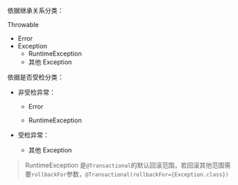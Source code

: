 依据继承关系分类：

Throwable

- Error
- Exception
  - RuntimeException
  - 其他 Exception

依据是否受检分类：

- 非受检异常：

  - Error

  - RuntimeException

- 受检异常：
  - 其他 Exception

> RuntimeException 是`@Transactional`的默认回滚范围，若回滚其他范围需要`rollbackFor`参数，`@Transactional(rollbackFor={Exception.class})`